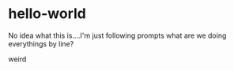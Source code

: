 # hello-world
No idea what this is....I'm just following prompts
what are we doing
everythings by line?



weird
